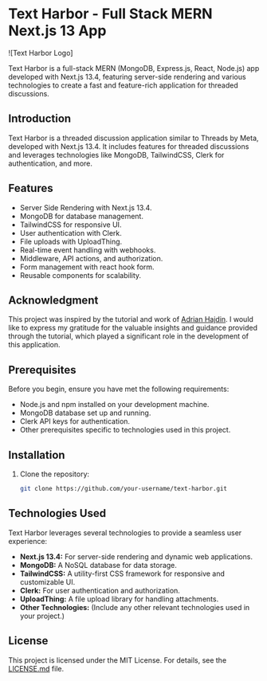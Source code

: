 # Text Harbor - Full Stack MERN Next.js 13 App

![Text Harbor Logo]

Text Harbor is a full-stack MERN (MongoDB, Express.js, React, Node.js) app developed with Next.js 13.4, featuring server-side rendering and various technologies to create a fast and feature-rich application for threaded discussions.

## Introduction

Text Harbor is a threaded discussion application similar to Threads by Meta, developed with Next.js 13.4. It includes features for threaded discussions and leverages technologies like MongoDB, TailwindCSS, Clerk for authentication, and more.

## Features

- Server Side Rendering with Next.js 13.4.
- MongoDB for database management.
- TailwindCSS for responsive UI.
- User authentication with Clerk.
- File uploads with UploadThing.
- Real-time event handling with webhooks.
- Middleware, API actions, and authorization.
- Form management with react hook form.
- Reusable components for scalability.

## Acknowledgment

This project was inspired by the tutorial and work of [Adrian Hajdin](https://github.com/adrianhajdin). I would like to express my gratitude for the valuable insights and guidance provided through the tutorial, which played a significant role in the development of this application.

## Prerequisites

Before you begin, ensure you have met the following requirements:

- Node.js and npm installed on your development machine.
- MongoDB database set up and running.
- Clerk API keys for authentication.
- Other prerequisites specific to technologies used in this project.

## Installation

1. Clone the repository:

   ```bash
   git clone https://github.com/your-username/text-harbor.git

## Technologies Used

Text Harbor leverages several technologies to provide a seamless user experience:

- **Next.js 13.4:** For server-side rendering and dynamic web applications.
- **MongoDB:** A NoSQL database for data storage.
- **TailwindCSS:** A utility-first CSS framework for responsive and customizable UI.
- **Clerk:** For user authentication and authorization.
- **UploadThing:** A file upload library for handling attachments.
- **Other Technologies:** (Include any other relevant technologies used in your project.)

## License

This project is licensed under the MIT License. For details, see the [LICENSE.md](LICENSE.md) file.